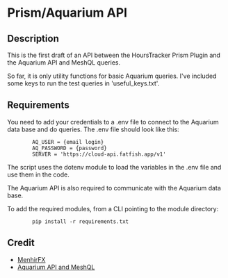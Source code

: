 # Prism/Aquarium API
## Description
This is the first draft of an API between the HoursTracker Prism Plugin and the Aquarium API and MeshQL queries.

So far, it is only utility functions for basic Aquarium queries. I've included some keys to run the test queries in 'useful_keys.txt'.
## Requirements
You need to add your credentials to a .env file to connect to the Aquarium data base and do queries. The .env file should look like this:
        
            AQ_USER = {email login}
            AQ_PASSWORD = {password}
            SERVER = 'https://cloud-api.fatfish.app/v1'


The script uses the dotenv module to load the variables in the .env file and use them in the code.

The Aquarium API is also required to communicate with the Aquarium data base.

To add the required modules, from a CLI pointing to the module directory:

            pip install -r requirements.txt
            
            
 ## Credit
- [MenhirFX](https://menhirfx.com/fr)
- [Aquarium API and MeshQL](https://docs.fatfish.app/dev/python/index.html)
